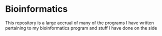 # Bioinformatics
This repository is a large accrual of many of the programs I have written pertaining to my bioinformatics program
and stuff I have done on the side

